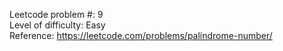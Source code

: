 Leetcode problem #: 9
<br/>
Level of difficulty:  Easy
<br/>
Reference:  https://leetcode.com/problems/palindrome-number/


